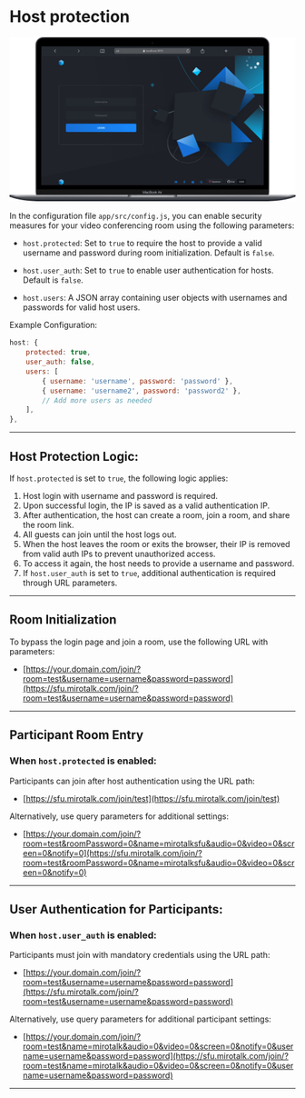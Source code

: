 # Host protection

![mirotalksfu-hp](../images/mirotalksfu-hp.png)

In the configuration file `app/src/config.js`, you can enable security measures for your video conferencing room using the following parameters:

- `host.protected`: Set to `true` to require the host to provide a valid username and password during room initialization. Default is `false`.
- `host.user_auth`: Set to `true` to enable user authentication for hosts. Default is `false`.

- `host.users`: A JSON array containing user objects with usernames and passwords for valid host users.

Example Configuration:

```javascript
host: {
    protected: true,
    user_auth: false,
    users: [
        { username: 'username', password: 'password' },
        { username: 'username2', password: 'password2' },
        // Add more users as needed
    ],
},
```

---

## Host Protection Logic:

If `host.protected` is set to `true`, the following logic applies:

1. Host login with username and password is required.
2. Upon successful login, the IP is saved as a valid authentication IP.
3. After authentication, the host can create a room, join a room, and share the room link.
4. All guests can join until the host logs out.
5. When the host leaves the room or exits the browser, their IP is removed from valid auth IPs to prevent unauthorized access.
6. To access it again, the host needs to provide a username and password.
7. If `host.user_auth` is set to `true`, additional authentication is required through URL parameters.

---

## Room Initialization

To bypass the login page and join a room, use the following URL with parameters:

- [https://your.domain.com/join/?room=test&username=username&password=password](https://sfu.mirotalk.com/join/?room=test&username=username&password=password)

---

## Participant Room Entry

### When `host.protected` is enabled:

Participants can join after host authentication using the URL path:

- [https://sfu.mirotalk.com/join/test](https://sfu.mirotalk.com/join/test)

Alternatively, use query parameters for additional settings:

- [https://your.domain.com/join/?room=test&roomPassword=0&name=mirotalksfu&audio=0&video=0&screen=0&notify=0](https://sfu.mirotalk.com/join/?room=test&roomPassword=0&name=mirotalksfu&audio=0&video=0&screen=0&notify=0)

---

## User Authentication for Participants:

### When `host.user_auth` is enabled:

Participants must join with mandatory credentials using the URL path:

- [https://your.domain.com/join/?room=test&username=username&password=password](https://sfu.mirotalk.com/join/?room=test&username=username&password=password)

Alternatively, use query parameters for additional participant settings:

- [https://your.domain.com/join/?room=test&name=mirotalk&audio=0&video=0&screen=0&notify=0&username=username&password=password](https://sfu.mirotalk.com/join/?room=test&name=mirotalk&audio=0&video=0&screen=0&notify=0&username=username&password=password)

---
